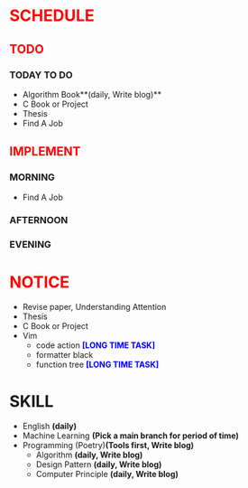 # <font color=red>SCHEDULE</font>

## <font color=red>TODO</font>

### TODAY TO DO

- Algorithm Book**(daily, Write blog)**
- C Book or Project
- Thesis
- Find A Job

## <font color=red>IMPLEMENT</font>

### MORNING

- Find A Job

### AFTERNOON

### EVENING

# <font color=red>NOTICE</font>

- Revise paper, Understanding Attention
- Thesis
- C Book or Project
- Vim
  - code action <font color=blue>**[LONG TIME TASK]**</font>
  - formatter black
  - function tree <font color=blue>**[LONG TIME TASK]**</font>

# SKILL

- English **(daily)**
- Machine Learning **(Pick a main branch for period of time)**
- Programming (Poetry)**(Tools first, Write blog)**
  - Algorithm **(daily, Write blog)**
  - Design Pattern **(daily, Write blog)**
  - Computer Principle **(daily, Write blog)**
